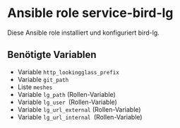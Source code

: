 # Ansible role service-bird-lg

Diese Ansible role installiert und konfiguriert bird-lg.

## Benötigte Variablen

- Variable `http_lookingglass_prefix`
- Variable `git_path`
- Liste `meshes`
- Variable `lg_path` (Rollen-Variable)
- Variable `lg_user `(Rollen-Variable)
- Variable `lg_url_external` (Rollen-Variable)
- Variable `lg_url_internal `(Rollen-Variable)
